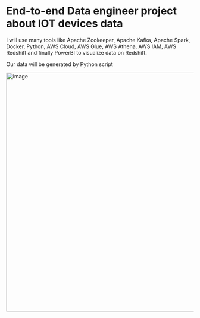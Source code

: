 # End-to-end Data engineer project about IOT devices data

I will use many tools like Apache Zookeeper, Apache Kafka, Apache Spark, Docker, Python, AWS Cloud, AWS Glue, AWS Athena, AWS IAM, AWS Redshift and finally PowerBI to visualize data on Redshift.

Our data will be generated by Python script 

<img width="2560" height="644" alt="image" src="https://github.com/user-attachments/assets/2544d378-6e4c-4951-a260-a2c10c1a35f4" />


